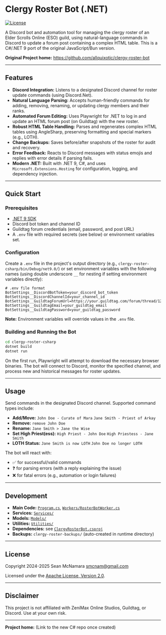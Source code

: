 # Clergy Roster Bot (.NET)

[![License](https://img.shields.io/badge/license-Apache%202.0-blue.svg)](LICENSE) <!-- Assuming same license -->

A Discord bot and automation tool for managing the clergy roster of an Elder Scrolls Online (ESO) guild, using natural-language commands in Discord to update a forum post containing a complex HTML table. This is a C#/.NET 9 port of the original JavaScript/Bun version.

**Original Project home:** https://github.com/allquixotic/clergy-roster-bot

---

## Features

- **Discord Integration:** Listens to a designated Discord channel for roster update commands (using Discord.Net).
- **Natural Language Parsing:** Accepts human-friendly commands for adding, removing, renaming, or updating clergy members and their ranks.
- **Automated Forum Editing:** Uses Playwright for .NET to log in and update an HTML forum post (on Guildtag) with the new roster.
- **Robust HTML Table Handling:** Parses and regenerates complex HTML tables using AngleSharp, preserving formatting and special markers (e.g., LOTH).
- **Change Backups:** Saves before/after snapshots of the roster for audit and recovery.
- **Error Feedback:** Reacts to Discord messages with status emojis and replies with error details if parsing fails.
- **Modern .NET:** Built with .NET 9, C#, and uses `Microsoft.Extensions.Hosting` for configuration, logging, and dependency injection.

---

## Quick Start

### Prerequisites

- [.NET 9 SDK](https://dotnet.microsoft.com/download/dotnet/9.0)
- Discord bot token and channel ID
- Guildtag forum credentials (email, password, and post URL)
- A `.env` file with required secrets (see below) or environment variables set.

### Configuration

Create a `.env` file in the project's output directory (e.g., `clergy-roster-csharp/bin/Debug/net9.0/`) or set environment variables with the following names (using double underscore `__` for nesting if setting environment variables directly):

```env
# .env file format
BotSettings__DiscordBotToken=your_discord_bot_token
BotSettings__DiscordChannelId=your_channel_id
BotSettings__GuildtagForumUrl=https://your.guildtag.com/forum/thread/12345
BotSettings__GuildtagEmail=your_guildtag_email
BotSettings__GuildtagPassword=your_guildtag_password
```

**Note:** Environment variables will override values in the `.env` file.

### Building and Running the Bot

```bash
cd clergy-roster-csharp
dotnet build
dotnet run
```

On the first run, Playwright will attempt to download the necessary browser binaries.
The bot will connect to Discord, monitor the specified channel, and process new and historical messages for roster updates.

---

## Usage

Send commands in the designated Discord channel. Supported command types include:

- **Add/Move:**
  `John Doe - Curate of Mara`
  `Jane Smith - Priest of Arkay`
- **Remove:**
  `remove John Doe`
- **Rename:**
  `Jane Smith > Jane the Wise`
- **Set High Priest(ess):**
  `High Priest - John Doe`
  `High Priestess - Jane Smith`
- **LOTH Status:**
  `Jane Smith is now LOTH`
  `John Doe no longer LOTH`

The bot will react with:
- ✅ for successful/valid commands
- ❓ for parsing errors (with a reply explaining the issue)
- ❌ for fatal errors (e.g., automation or login failures)

---

## Development

- **Main Code:** [`Program.cs`](Program.cs), [`Workers/RosterBotWorker.cs`](Workers/RosterBotWorker.cs)
- **Services:** [`Services/`](Services/)
- **Models:** [`Models/`](Models/)
- **Utilities:** [`Utilities/`](Utilities/)
- **Dependencies:** see [`ClergyRosterBot.csproj`](ClergyRosterBot.csproj)
- **Backups:** `clergy-roster-backups/` (auto-created in runtime directory)

---

## License

Copyright 2024-2025 Sean McNamara <smcnam@gmail.com>

Licensed under the [Apache License, Version 2.0](LICENSE). <!-- Add LICENSE file -->

---

## Disclaimer

This project is not affiliated with ZeniMax Online Studios, Guildtag, or Discord. Use at your own risk.

---

**Project home:** (Link to the new C# repo once created) 